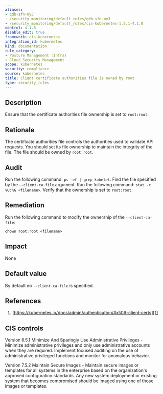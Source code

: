 ```yaml
---
aliases:
- qdb-sfn-ny3
- /security_monitoring/default_rules/qdb-sfn-ny3
- /security_monitoring/default_rules/cis-kubernetes-1.5.1-4.1.8
control: 4.1.8
disable_edit: true
framework: cis-kubernetes
integration_id: kubernetes
kind: documentation
rule_category:
- Posture Management (Infra)
- Cloud Security Management
scope: kubernetes
security: compliance
source: kubernetes
title: Client certificate authorities file is owned by root
type: security_rules
---
```


## Description

Ensure that the certificate authorities file ownership is set to `root:root`.

## Rationale

The certificate authorities file controls the authorities used to validate API requests. You should set its file ownership to maintain the integrity of the file. The file should be owned by `root:root`.

## Audit

Run the following command: `ps -ef | grep kubelet`. Find the file specified by the `--client-ca-file` argument. Run the following command: `stat -c %U:%G <filename>`. Verify that the ownership is set to `root:root`.

## Remediation

Run the following command to modify the ownership of the `--client-ca-file`:

```
chown root:root <filename>
```

## Impact

None

## Default value

By default no `--client-ca-file` is specified.

## References

1. [https://kubernetes.io/docs/admin/authentication/#x509-client-certs][1]

## CIS controls

Version 6.5.1 Minimize And Sparingly Use Administrative Privileges - Minimize administrative privileges and only use administrative accounts when they are required. Implement focused auditing on the use of administrative privileged functions and monitor for anomalous behavior.

Version 7.5.2 Maintain Secure Images - Maintain secure images or templates for all systems in the enterprise based on the organization's approved configuration standards. Any new system deployment or existing system that becomes compromised should be imaged using one of those images or templates.

[1]: https://kubernetes.io/docs/admin/authentication/#x509-client-certs
